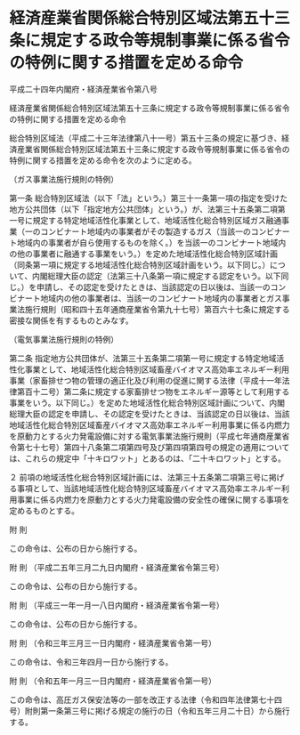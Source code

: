# 経済産業省関係総合特別区域法第五十三条に規定する政令等規制事業に係る省令の特例に関する措置を定める命令

平成二十四年内閣府・経済産業省令第八号

経済産業省関係総合特別区域法第五十三条に規定する政令等規制事業に係る省令の特例に関する措置を定める命令

総合特別区域法（平成二十三年法律第八十一号）第五十三条の規定に基づき、経済産業省関係総合特別区域法第五十三条に規定する政令等規制事業に係る省令の特例に関する措置を定める命令を次のように定める。

（ガス事業法施行規則の特例）

第一条 総合特別区域法（以下「法」という。）第三十一条第一項の指定を受けた地方公共団体（以下「指定地方公共団体」という。）が、法第三十五条第二項第一号に規定する特定地域活性化事業として、地域活性化総合特別区域ガス融通事業（一のコンビナート地域内の事業者がその製造するガス（当該一のコンビナート地域内の事業者が自ら使用するものを除く。）を当該一のコンビナート地域内の他の事業者に融通する事業をいう。）を定めた地域活性化総合特別区域計画（同条第一項に規定する地域活性化総合特別区域計画をいう。以下同じ。）について、内閣総理大臣の認定（法第三十八条第一項に規定する認定をいう。以下同じ。）を申請し、その認定を受けたときは、当該認定の日以後は、当該一のコンビナート地域内の他の事業者は、当該一のコンビナート地域内の事業者とガス事業法施行規則（昭和四十五年通商産業省令第九十七号）第百六十七条に規定する密接な関係を有するものとみなす。

（電気事業法施行規則の特例）

第二条 指定地方公共団体が、法第三十五条第二項第一号に規定する特定地域活性化事業として、地域活性化総合特別区域畜産バイオマス高効率エネルギー利用事業（家畜排せつ物の管理の適正化及び利用の促進に関する法律（平成十一年法律第百十二号）第二条に規定する家畜排せつ物をエネルギー源等として利用する事業をいう。以下同じ。）を定めた地域活性化総合特別区域計画について、内閣総理大臣の認定を申請し、その認定を受けたときは、当該認定の日以後は、当該地域活性化総合特別区域畜産バイオマス高効率エネルギー利用事業に係る内燃力を原動力とする火力発電設備に対する電気事業法施行規則（平成七年通商産業省令第七十七号）第四十八条第二項第四号及び第四項第四号の規定の適用については、これらの規定中「十キロワット」とあるのは、「二十キロワット」とする。

２ 前項の地域活性化総合特別区域計画には、法第三十五条第二項第三号に掲げる事項として、当該地域活性化総合特別区域畜産バイオマス高効率エネルギー利用事業に係る内燃力を原動力とする火力発電設備の安全性の確保に関する事項を定めるものとする。

附 則

この命令は、公布の日から施行する。

附 則 （平成二五年三月二九日内閣府・経済産業省令第三号）

この命令は、公布の日から施行する。

附 則 （平成三一年一月一八日内閣府・経済産業省令第一号）

この命令は、公布の日から施行する。

附 則 （令和三年三月三一日内閣府・経済産業省令第一号）

この命令は、令和三年四月一日から施行する。

附 則 （令和五年一月三一日内閣府・経済産業省令第一号）

この命令は、高圧ガス保安法等の一部を改正する法律（令和四年法律第七十四号）附則第一条第三号に掲げる規定の施行の日（令和五年三月二十日）から施行する。
